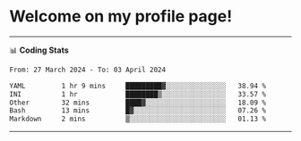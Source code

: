 # Welcome on my profile page!
<!-- print(("dralla"[::-1]+"s").capitalize()) -->

<!-- ---
👨🏻‍💻 **Busy With**
* Learning new Skills.
* Building small Projects.
* Being helpful. -->

---
📊 **Coding Stats**
<!--START_SECTION:waka-->

```txt
From: 27 March 2024 - To: 03 April 2024

YAML         1 hr 9 mins     █████████▓░░░░░░░░░░░░░░░   38.94 %
INI          1 hr            ████████▒░░░░░░░░░░░░░░░░   33.57 %
Other        32 mins         ████▓░░░░░░░░░░░░░░░░░░░░   18.09 %
Bash         13 mins         █▓░░░░░░░░░░░░░░░░░░░░░░░   07.26 %
Markdown     2 mins          ▒░░░░░░░░░░░░░░░░░░░░░░░░   01.13 %
```

<!--END_SECTION:waka-->
---
